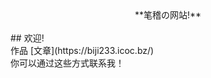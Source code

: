 <title>笔稽DE网站</title>
<link rel="shroticon" href="/favicon.ico">
<center>**笔稽の网站!**</center>
<br>
## 欢迎!
<br>
作品
[文章](https://biji233.icoc.bz/)
<br>
你可以通过这些方式联系我！
<style >
<div class="m">
<a href="https://space.bilibili.com/202673925" target="_blank" alt="笔稽菌DEBilibili" title="Bilibili"><img src="https://bilibili.com/favicon.ico" height="32" width="32"></a>
<a href="https://github.com/hsz75" target="_blank" alt="Github" title="Github"><img src="https://github.com/favicon.ico" height="32" width="32"></a>
<a target="_blank" href="https://jq.qq.com/?_wv=1027&k=3UC9IdVi"><img src="/files/image/qqlogo.png" height="32" width="32" alt="QQ群" title="笔稽DE小屋(QQ群)"></a>
<p style="font-size:2.33">快来!(｀･ω･)</p>
</div>
<style>
footer{
}
.site-footer-credits{
}
</style>
